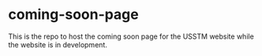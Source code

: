 # coming-soon-page
This is the repo to host the coming soon page for the USSTM website while the website is in development.
